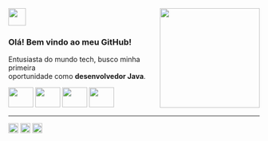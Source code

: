 
<img align='right' src="https://user-images.githubusercontent.com/78506173/215819499-21906341-2ae7-4c7d-b924-ce76084c5233.jpeg" height="200">


<img src="https://img.shields.io/static/v1?label=OLIVIER&message=PIRONI&color=f8efd4&style=for-the-badge&logo=GitHub" height="35">
 

### Olá! Bem vindo ao meu GitHub!

<p>

Entusiasta do mundo tech, busco minha primeira <br/>
oportunidade como **desenvolvedor Java**.<br/>
<i class="devicon-java-plain-wordmark colored"></i>
<div>
<img src="https://cdn.jsdelivr.net/gh/devicons/devicon/icons/java/java-original.svg" height="40" width="50"/>
<img src="https://cdn.jsdelivr.net/gh/devicons/devicon/icons/spring/spring-original-wordmark.svg" height="40" width="50"/>
<img src="https://cdn.jsdelivr.net/gh/devicons/devicon/icons/git/git-original.svg" height="40" width="50"/>
<img src="https://cdn.jsdelivr.net/gh/devicons/devicon/icons/mysql/mysql-original-wordmark.svg" height="40" width="50"/>
</div> 

</p>
<hr>
     

<div>
<a href = "mailto:pironiolivier@gmail.com"><img src="https://img.shields.io/badge/Gmail-D14836?style=for-the-badge&logo=gmail&logoColor=white" target="_blank" height="20"></a>
<a href="https://www.linkedin.com/in/olivierpironi/" target="_blank"><img src="https://img.shields.io/badge/-LinkedIn-%230077B5?style=for-the-badge&logo=linkedin&logoColor=white" target="_blank" height="20"></a>   
<a href="https://olivierpironi.hashnode.dev/" target="_blank"><img src="https://img.shields.io/badge/Hashnode-2962FF?style=for-the-badge&logo=hashnode&logoColor=white" target="_blank" height="20"></a>   
</div>

